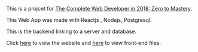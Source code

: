 This is a projcet for [The Complete Web Developer in 2018: Zero to Mastery](https://www.udemy.com/the-complete-web-developer-in-2018/).

This Web App was made with Reactjs , Nodejs, Postgresql.

This is the backend linking to a server and database.

Click [here](https://smart-detect.herokuapp.com/) to view the website and [here](https://github.com/dirk005/Face-Detection) to view front-end files.
